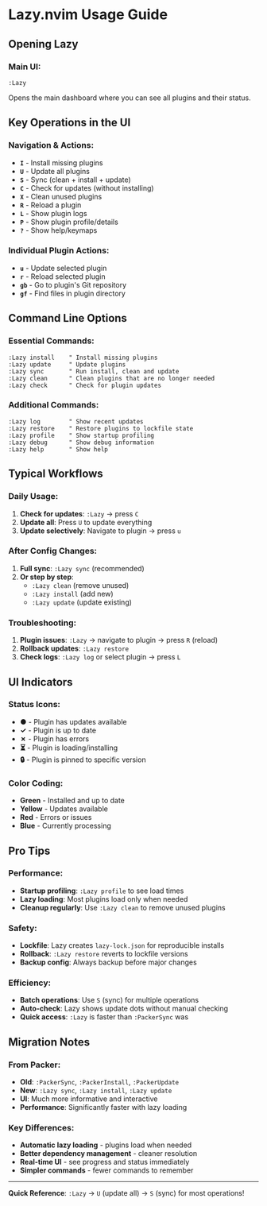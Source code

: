 # Lazy.nvim Usage Guide

## Opening Lazy

### Main UI:
```vim
:Lazy
```
Opens the main dashboard where you can see all plugins and their status.

## Key Operations in the UI

### Navigation & Actions:
- **`I`** - Install missing plugins
- **`U`** - Update all plugins  
- **`S`** - Sync (clean + install + update)
- **`C`** - Check for updates (without installing)
- **`X`** - Clean unused plugins
- **`R`** - Reload a plugin
- **`L`** - Show plugin logs
- **`P`** - Show plugin profile/details
- **`?`** - Show help/keymaps

### Individual Plugin Actions:
- **`u`** - Update selected plugin
- **`r`** - Reload selected plugin
- **`gb`** - Go to plugin's Git repository
- **`gf`** - Find files in plugin directory

## Command Line Options

### Essential Commands:
```vim
:Lazy install    " Install missing plugins
:Lazy update     " Update plugins
:Lazy sync       " Run install, clean and update
:Lazy clean      " Clean plugins that are no longer needed
:Lazy check      " Check for plugin updates
```

### Additional Commands:
```vim
:Lazy log        " Show recent updates
:Lazy restore    " Restore plugins to lockfile state
:Lazy profile    " Show startup profiling
:Lazy debug      " Show debug information
:Lazy help       " Show help
```

## Typical Workflows

### Daily Usage:
1. **Check for updates**: `:Lazy` → press `C`
2. **Update all**: Press `U` to update everything
3. **Update selectively**: Navigate to plugin → press `u`

### After Config Changes:
1. **Full sync**: `:Lazy sync` (recommended)
2. **Or step by step**:
   - `:Lazy clean` (remove unused)
   - `:Lazy install` (add new)
   - `:Lazy update` (update existing)

### Troubleshooting:
1. **Plugin issues**: `:Lazy` → navigate to plugin → press `R` (reload)
2. **Rollback updates**: `:Lazy restore`
3. **Check logs**: `:Lazy log` or select plugin → press `L`

## UI Indicators

### Status Icons:
- **●** - Plugin has updates available
- **✓** - Plugin is up to date
- **✗** - Plugin has errors
- **⏳** - Plugin is loading/installing
- **🔒** - Plugin is pinned to specific version

### Color Coding:
- **Green** - Installed and up to date
- **Yellow** - Updates available
- **Red** - Errors or issues
- **Blue** - Currently processing

## Pro Tips

### Performance:
- **Startup profiling**: `:Lazy profile` to see load times
- **Lazy loading**: Most plugins load only when needed
- **Cleanup regularly**: Use `:Lazy clean` to remove unused plugins

### Safety:
- **Lockfile**: Lazy creates `lazy-lock.json` for reproducible installs
- **Rollback**: `:Lazy restore` reverts to lockfile versions
- **Backup config**: Always backup before major changes

### Efficiency:
- **Batch operations**: Use `S` (sync) for multiple operations
- **Auto-check**: Lazy shows update dots without manual checking
- **Quick access**: `:Lazy` is faster than `:PackerSync` was

## Migration Notes

### From Packer:
- **Old**: `:PackerSync`, `:PackerInstall`, `:PackerUpdate`
- **New**: `:Lazy sync`, `:Lazy install`, `:Lazy update`
- **UI**: Much more informative and interactive
- **Performance**: Significantly faster with lazy loading

### Key Differences:
- **Automatic lazy loading** - plugins load when needed
- **Better dependency management** - cleaner resolution
- **Real-time UI** - see progress and status immediately
- **Simpler commands** - fewer commands to remember

---

**Quick Reference**: `:Lazy` → `U` (update all) → `S` (sync) for most operations!